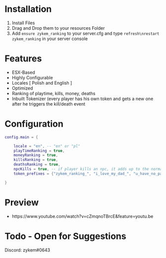 
<h1>Installation</h1>

1. Install Files
2. Drag and Drop them to your resources Folder
3. Add `ensure zykem_ranking` to your server.cfg and type ```refresh\nrestart zykem_ranking``` in your server console

<h1>Features</h1>
<ul>
    <li>ESX-Based</b></li>
    <li>Highly Configurable</li>
    <li>Locales [ Polish and English ]</li>
    <li>Optimized</li>
    <li>Ranking of playtime, kills, money, deaths</li>
    <li>Inbuilt Tokenizer (every player has his own token and gets a new one after he triggers the kill/death event</li>
</ul>

# Configuration
```lua
config.main = {

    locale = "en", -- "en" or "pl"
    playTimeRanking = true,
    moneyRanking = true,
    killsRanking = true,
    deathsRanking = true,
    npcKills = true, -- if player kills an npc, it adds up to the normal kill count. ( can be abused )
    token_prefixes = {"zykem_ranking_", "i_love_my_dad_", "u_have_no_parents_", "get_on_my_lvl_", "my_parents_abuse_me_"} -- random item of this table gets assigned every time a new token is generated

}
```


<h1>Preview</h1>
<ul>
  <li>https://www.youtube.com/watch?v=cZmqnoTBrcE&feature=youtu.be</li>
</ul>

<h1>Todo - Open for Suggestions</h1>
Discord: zykem#0643

